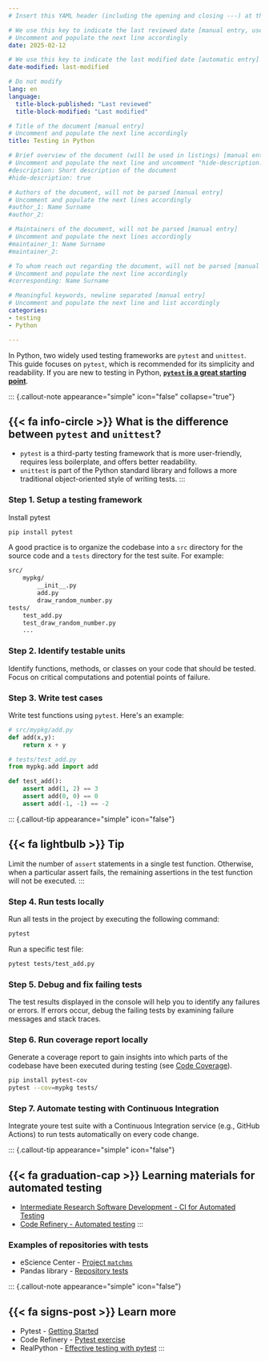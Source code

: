 ```yaml
---
# Insert this YAML header (including the opening and closing ---) at the beginning of the document and fill it out accordingly

# We use this key to indicate the last reviewed date [manual entry, use YYYY-MM-DD]
# Uncomment and populate the next line accordingly
date: 2025-02-12

# We use this key to indicate the last modified date [automatic entry]
date-modified: last-modified

# Do not modify
lang: en
language: 
  title-block-published: "Last reviewed"
  title-block-modified: "Last modified"

# Title of the document [manual entry]
# Uncomment and populate the next line accordingly
title: Testing in Python

# Brief overview of the document (will be used in listings) [manual entry]
# Uncomment and populate the next line and uncomment "hide-description: true".
#description: Short description of the document
#hide-description: true

# Authors of the document, will not be parsed [manual entry]
# Uncomment and populate the next lines accordingly
#author_1: Name Surname
#author_2:

# Maintainers of the document, will not be parsed [manual entry]
# Uncomment and populate the next lines accordingly
#maintainer_1: Name Surname
#maintainer_2:

# To whom reach out regarding the document, will not be parsed [manual entry]
# Uncomment and populate the next line accordingly
#corresponding: Name Surname

# Meaningful keywords, newline separated [manual entry]
# Uncomment and populate the next line and list accordingly
categories: 
- testing 
- Python

---
```


In Python, two widely used testing frameworks are `pytest` and `unittest`. This guide focuses on `pytest`, which is recommended for its simplicity and readability. If you are new to testing in Python, [**`pytest` is a great starting point**](https://realpython.com/pytest-python-testing/#what-makes-pytest-so-useful).

::: {.callout-note appearance="simple" icon="false" collapse="true"}
## {{< fa info-circle >}} What is the difference between `pytest` and `unittest`?

- `pytest` is a third-party testing framework that is more user-friendly, requires less boilerplate, and offers better readability.
- `unittest` is part of the Python standard library and follows a more traditional object-oriented style of writing tests. 
:::

### Step 1. Setup a testing framework

Install pytest

```bash
pip install pytest
```

A good practice is to organize the codebase into a `src` directory for the source code and a `tests` directory for the test suite. For example:

```markdown
src/
    mypkg/
        __init__.py
        add.py
        draw_random_number.py
tests/
    test_add.py
    test_draw_random_number.py
    ...
```
  
### Step 2. Identify testable units
Identify functions, methods, or classes on your code that should be tested. Focus on critical computations and potential points of failure.

### Step 3. Write test cases
Write test functions using `pytest`. Here's an example:

```python
# src/mypkg/add.py
def add(x,y):
    return x + y

# tests/test_add.py
from mypkg.add import add

def test_add():
    assert add(1, 2) == 3
    assert add(0, 0) == 0
    assert add(-1, -1) == -2
```

::: {.callout-tip appearance="simple" icon="false"}
## {{< fa lightbulb >}} Tip
Limit the number of `assert` statements in a single test function. Otherwise, when a particular assert fails, the remaining assertions in the test function will not be executed.
:::

### Step 4. Run tests locally
Run all tests in the project by executing the following command:

```bash
pytest
```

Run a specific test file:

```bash
pytest tests/test_add.py
```

### Step 5. Debug and fix failing tests
The test results displayed in the console will help you to identify any failures or errors. If errors occur, debug the failing tests by examining failure messages and stack traces.

### Step 6. Run coverage report locally
Generate a coverage report to gain insights into which parts of the codebase have been executed during testing (see [Code Coverage](./intermediate.md#code-coverage)). 

```bash
pip install pytest-cov
pytest --cov=mypkg tests/
```

### Step 7. Automate testing with Continuous Integration
Integrate youre test suite with a Continuous Integration service (e.g., GitHub Actions) to run tests automatically on every code change.

::: {.callout-tip appearance="simple" icon="false"}
## {{< fa graduation-cap >}} Learning materials for automated testing
- [Intermediate Research Software Development - CI for Automated Testing](https://carpentries-incubator.github.io/python-intermediate-development/23-continuous-integration-automated-testing.html)
- [Code Refinery - Automated testing](https://coderefinery.github.io/testing/continuous-integration/)
:::

### Examples of repositories with tests

- eScience Center - [Project `matchms`](https://github.com/matchms/matchms)
- Pandas library - [Repository tests](https://github.com/pandas-dev/pandas/tree/main/pandas/tests)

::: {.callout-note appearance="simple" icon="false"}
## {{< fa signs-post >}} Learn more
- Pytest - [Getting Started](https://docs.pytest.org/en/8.0.x/getting-started.html#get-started)
- Code Refinery - [Pytest exercise](https://coderefinery.github.io/testing/locally/)
- RealPython - [Effective testing with pytest](https://realpython.com/pytest-python-testing/)
:::